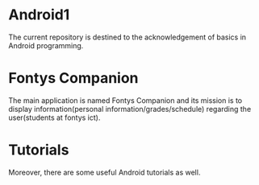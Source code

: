 # Android1
The current repository is destined to the acknowledgement of basics in Android programming. 

# Fontys Companion
The main application is named Fontys Companion and its mission is to display information(personal information/grades/schedule) regarding the user(students at fontys ict).

# Tutorials
Moreover, there are some useful Android tutorials as well. 
